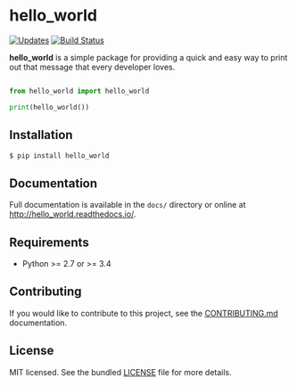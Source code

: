 # hello_world

[![Updates](https://pyup.io/repos/github/jeansaad/hello_world/shield.svg)](https://pyup.io/repos/github/jeansaad/hello_world/) [![Build Status](https://travis-ci.org/jeansaad/hello_world.svg)](https://travis-ci.org/jeansaad/hello_world)

**hello_world** is a simple package for providing a quick and easy way
to print out that message that every developer loves.

```python

from hello_world import hello_world

print(hello_world())
```

## Installation


```bash
$ pip install hello_world
```

## Documentation

Full documentation is available in the `docs/` directory or online at
http://hello_world.readthedocs.io/.


## Requirements

- Python >= 2.7 or >= 3.4

## Contributing

If you would like to contribute to this project, see the
[CONTRIBUTING.md](CONTRIBUTING.md) documentation.

## License

MIT licensed. See the bundled [LICENSE](LICENSE) file for more details.
